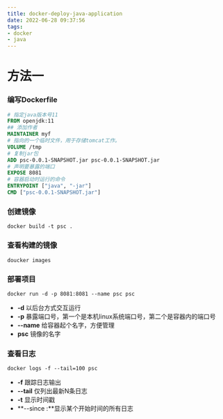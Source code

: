 ```yaml
---
title: docker-deploy-java-application
date: 2022-06-28 09:37:56
tags:
- docker
- java
---
```

# 方法一

### 编写Dockerfile

```dockerfile
# 指定java版本号11
FROM openjdk:11
## 添加作者
MAINTAINER myf
# 指向的一个临时文件，用于存储tomcat工作。
VOLUME /tmp
# 复制jar包
ADD psc-0.0.1-SNAPSHOT.jar psc-0.0.1-SNAPSHOT.jar
# 声明要暴露的端口
EXPOSE 8081
# 容器启动时运行的命令
ENTRYPOINT ["java", "-jar"]
CMD ["psc-0.0.1-SNAPSHOT.jar"]
```

### 创建镜像

```shell
docker build -t psc .
```

### 查看构建的镜像

```shell
doucker images
```

### 部署项目

```shell
docker run -d -p 8081:8081 --name psc psc
```

- **-d** 以后台方式交互运行
- **-p** 暴露端口号，第一个是本机linux系统端口号，第二个是容器内的端口号
- **--name** 给容器起个名字，方便管理
- **psc** 镜像的名字

### 查看日志

```xshell
docker logs -f --tail=100 psc
```

- **-f** 跟踪日志输出
- **--tail** 仅列出最新N条日志
- **-t** 显示时间戳
- **--since :**显示某个开始时间的所有日志